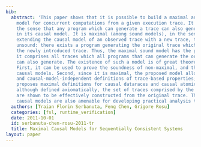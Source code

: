 ```yaml
---
bib:
  abstract: 'This paper shows that it is possible to build a maximal and sound causal
    model for concurrent computations from a given execution trace. It is sound, in
    the sense that any program which can generate a trace can also generate all traces
    in its causal model. It is maximal (among sound models), in the sense that by
    extending the causal model of an observed trace with a new trace, the model becomes
    unsound: there exists a program generating the original trace which cannot generate
    the newly introduced trace. Thus, the maximal sound model has the property that
    it comprises all traces which all programs that can generate the original trace
    can also generate. The existence of such a model is of great theoretical value.
    First, it can be used to prove the soundness of non-maximal, and thus smaller,
    causal models. Second, since it is maximal, the proposed model allows for natural
    and causal-model-independent definitions of trace-based properties; this paper
    proposes maximal definitions for causal dataraces and causal atomicity. Finally,
    although defined axiomatically, the set of traces comprised by the proposed model
    are shown to be effectively constructed from the original trace. Thus, maximal
    causal models are also amenable for developing practical analysis tools.'
  authors: [Traian Florin Serbanuta, Feng Chen, Grigore Rosu]
  categories: [fsl, runtime_verification]
  date: 2011-10-01
  id: serbanuta-chen-rosu-2011-tr
  title: Maximal Causal Models for Sequentially Consistent Systems
layout: paper
---
```

